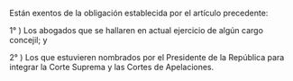 Están exentos de la obligación establecida por el artículo precedente:

1° ) Los abogados que se hallaren en actual ejercicio de algún cargo concejil; y

2° ) Los que estuvieren nombrados por el Presidente de la República para integrar la Corte Suprema y las Cortes de Apelaciones.
